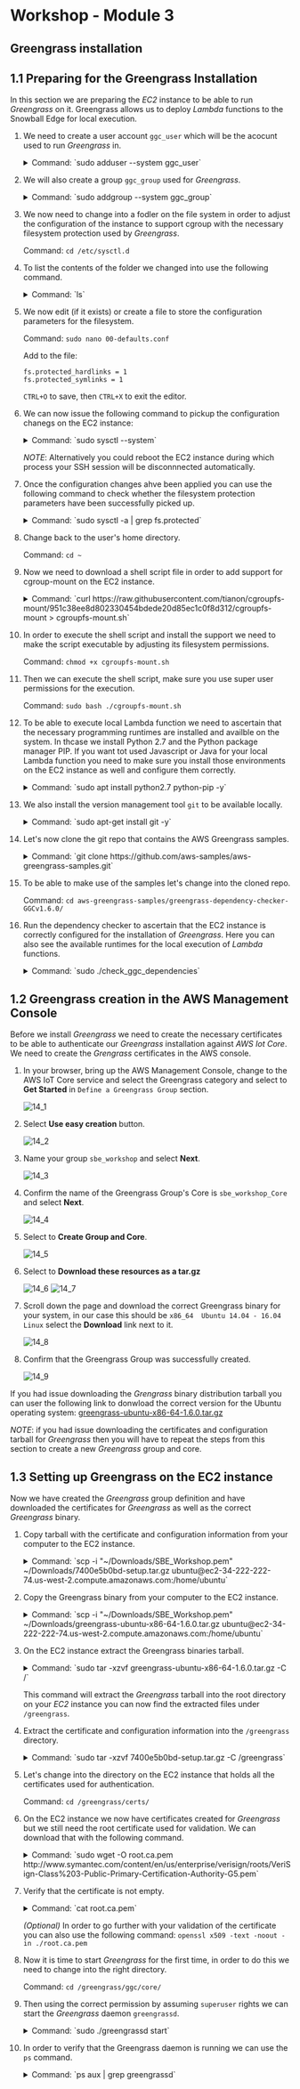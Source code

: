 # Workshop - Module 3

## Greengrass installation

## 1.1 Preparing for the Greengrass Installation

In this section we are preparing the *EC2* instance to be able to run *Greengrass* on it. Greengrass allows us to deploy *Lambda* functions to the Snowball Edge for local execution.

1. We need to create a user account `ggc_user` which will be the acocunt used to run *Greengrass* in.

	<details>
		<summary>Command: `sudo adduser --system ggc_user`</summary>
	
		Output:
		
		Adding system user `ggc_user' (UID 112) ...
		Adding new user `ggc_user' (UID 112) with group `nogroup' ...
		Creating home directory `/home/ggc_user' ...
	</details>

1. We will also create a group `ggc_group` used for *Greengrass*.

	<details>
		<summary>Command: `sudo addgroup --system ggc_group`</summary>
	
		Output:
		
		Adding group `ggc_group' (GID 116) ...
		Done.
	</details>

1. We now need to change into a fodler on the file system in order to adjust the configuration of the instance to support cgroup with the necessary filesystem protection used by *Greengrass*.

	Command: `cd /etc/sysctl.d`
	
1. To list the contents of the folder we changed into use the following command.

	<details>
		<summary>Command: `ls`</summary>
	
		Output:
		
		10-console-messages.conf   10-lxd-inotify.conf       10-zeropage.conf
		10-ipv6-privacy.conf       10-magic-sysrq.conf       99-cloudimg-ipv6.conf
		10-kernel-hardening.conf   10-network-security.conf  99-sysctl.conf
		10-link-restrictions.conf  10-ptrace.conf            README
	</details>

1. We now edit (if it exists) or create a file to store the configuration parameters for the filesystem.

	Command: `sudo nano 00-defaults.conf`

	Add to the file:

	```
	fs.protected_hardlinks = 1
	fs.protected_symlinks = 1
	```

	`CTRL+O` to save, then `CTRL+X` to exit the editor.
	
1. We can now issue the following command to pickup the configuration chanegs on the EC2 instance:

	<details>
		<summary>Command: `sudo sysctl --system`</summary>
	
		Output:
		
		* Applying /etc/sysctl.d/00-defaults.conf ...
		fs.protected_hardlinks = 1
		fs.protected_symlinks = 1
		* Applying /usr/lib/sysctl.d/00-system.conf ...
		* Applying /usr/lib/sysctl.d/10-default-yama-scope.conf ...
		* Applying /usr/lib/sysctl.d/50-default.conf ...
		kernel.sysrq = 16
		kernel.core_uses_pid = 1
		net.ipv4.conf.default.rp_filter = 1
		net.ipv4.conf.all.rp_filter = 1
		net.ipv4.conf.default.accept_source_route = 0
		net.ipv4.conf.all.accept_source_route = 0
		net.ipv4.conf.default.promote_secondaries = 1
		net.ipv4.conf.all.promote_secondaries = 1
		fs.protected_hardlinks = 1
		fs.protected_symlinks = 1
		* Applying /etc/sysctl.d/99-amazon.conf ...
		kernel.sched_autogroup_enabled = 0
		* Applying /etc/sysctl.d/99-sysctl.conf ...
		* Applying /etc/sysctl.conf ...
	</details>
	
	_NOTE_: Alternatively you could reboot the EC2 instance during which process your SSH session will be disconnnected automatically.
	
1. Once the configuration changes ahve been applied you can use the following command to check whether the filesystem protection parameters have been successfully picked up.

	<details>
		<summary>Command: `sudo sysctl -a | grep fs.protected`</summary>
	
		Output:
		
		fs.protected_hardlinks = 1
		fs.protected_symlinks = 1
		sysctl: reading key "net.ipv6.conf.all.stable_secret"
		sysctl: reading key "net.ipv6.conf.default.stable_secret"
		sysctl: reading key "net.ipv6.conf.ens3.stable_secret"
		sysctl: reading key "net.ipv6.conf.lo.stable_secret"
	</details>

1. Change back to the user's home directory.

	Command: `cd ~`

1. Now we need to download a shell script file in order to add support for cgroup-mount on the EC2 instance.

	<details>
		<summary>Command: `curl https://raw.githubusercontent.com/tianon/cgroupfs-mount/951c38ee8d802330454bdede20d85ec1c0f8d312/cgroupfs-mount > cgroupfs-mount.sh`</summary>

		Output:
		
		  % Total    % Received % Xferd  Average Speed   Time    Time     Time  Current
		                                 Dload  Upload   Total   Spent    Left  Speed
		100  1275  100  1275    0     0   7271      0 --:--:-- --:--:-- --:--:--  7285
	</details>

1. In order to execute the shell script and install the support we need to make the script executable by adjusting its filesystem permissions.

	Command: `chmod +x cgroupfs-mount.sh`
	
1. Then we can execute the shell script, make sure you use super user permissions for the execution.

	Command: `sudo bash ./cgroupfs-mount.sh`

1. To be able to execute local Lambda function we need to ascertain that the necessary programming runtimes are installed and availble on the system. In thcase we install Python 2.7 and the Python package manager PIP. If you want tot used Javascript or Java for your local Lambda function you need to make sure you install those environments on the EC2 instance as well and configure them correctly.
	
	<details>
		<summary>Command: `sudo apt install python2.7 python-pip -y`</summary>
	
		Output:
		
		Reading package lists... Done
		Building dependency tree
		Reading state information... Done
		The following additional packages will be installed:
		  binutils build-essential cpp cpp-5 dpkg-dev fakeroot g++ g++-5 gcc gcc-5
		  libalgorithm-diff-perl libalgorithm-diff-xs-perl libalgorithm-merge-perl
		  libasan2 libatomic1 libc-dev-bin libc6-dev libcc1-0 libcilkrts5 libdpkg-perl
		  libexpat1-dev libfakeroot libfile-fcntllock-perl libgcc-5-dev libgomp1
		  libisl15 libitm1 liblsan0 libmpc3 libmpx0 libpython-all-dev libpython-dev
		  libpython-stdlib libpython2.7 libpython2.7-dev libpython2.7-minimal
		  libpython2.7-stdlib libquadmath0 libstdc++-5-dev libtsan0 libubsan0
		  linux-libc-dev make manpages-dev python python-all python-all-dev python-dev
		  python-minimal python-pip-whl python-pkg-resources python-setuptools
		  python-wheel python2.7-dev python2.7-minimal
		Suggested packages:
		  binutils-doc cpp-doc gcc-5-locales debian-keyring g++-multilib
		  g++-5-multilib gcc-5-doc libstdc++6-5-dbg gcc-multilib autoconf automake
		  libtool flex bison gdb gcc-doc gcc-5-multilib libgcc1-dbg libgomp1-dbg
		  libitm1-dbg libatomic1-dbg libasan2-dbg liblsan0-dbg libtsan0-dbg
		  libubsan0-dbg libcilkrts5-dbg libmpx0-dbg libquadmath0-dbg glibc-doc
		  libstdc++-5-doc make-doc python-doc python-tk python-setuptools-doc
		  python2.7-doc binfmt-support
		The following NEW packages will be installed:
		  binutils build-essential cpp cpp-5 dpkg-dev fakeroot g++ g++-5 gcc gcc-5
		  libalgorithm-diff-perl libalgorithm-diff-xs-perl libalgorithm-merge-perl
		  libasan2 libatomic1 libc-dev-bin libc6-dev libcc1-0 libcilkrts5 libdpkg-perl
		  libexpat1-dev libfakeroot libfile-fcntllock-perl libgcc-5-dev libgomp1
		  libisl15 libitm1 liblsan0 libmpc3 libmpx0 libpython-all-dev libpython-dev
		  libpython-stdlib libpython2.7 libpython2.7-dev libpython2.7-minimal
		  libpython2.7-stdlib libquadmath0 libstdc++-5-dev libtsan0 libubsan0
		  linux-libc-dev make manpages-dev python python-all python-all-dev python-dev
		  python-minimal python-pip python-pip-whl python-pkg-resources
		  python-setuptools python-wheel python2.7 python2.7-dev python2.7-minimal
		0 upgraded, 57 newly installed, 0 to remove and 3 not upgraded.
		Need to get 72.9 MB of archives.
		After this operation, 209 MB of additional disk space will be used.
		Get:1 http://us-west-2.ec2.archive.ubuntu.com/ubuntu xenial-updates/main amd64 libpython2.7-minimal amd64 2.7.12-1ubuntu0~16.04.3 [340 kB]
		Get:2 http://us-west-2.ec2.archive.ubuntu.com/ubuntu xenial-updates/main amd64 python2.7-minimal amd64 2.7.12-1ubuntu0~16.04.3 [1,261 kB]
		Get:3 http://us-west-2.ec2.archive.ubuntu.com/ubuntu xenial-updates/main amd64 python-minimal amd64 2.7.12-1~16.04 [28.1 kB]
		Get:4 http://us-west-2.ec2.archive.ubuntu.com/ubuntu xenial-updates/main amd64 libpython2.7-stdlib amd64 2.7.12-1ubuntu0~16.04.3 [1,880 kB]
		Get:5 http://us-west-2.ec2.archive.ubuntu.com/ubuntu xenial-updates/main amd64 python2.7 amd64 2.7.12-1ubuntu0~16.04.3 [224 kB]
		Get:6 http://us-west-2.ec2.archive.ubuntu.com/ubuntu xenial-updates/main amd64 libpython-stdlib amd64 2.7.12-1~16.04 [7,768 B]
		Get:7 http://us-west-2.ec2.archive.ubuntu.com/ubuntu xenial-updates/main amd64 python amd64 2.7.12-1~16.04 [137 kB]
		Get:8 http://us-west-2.ec2.archive.ubuntu.com/ubuntu xenial/main amd64 libmpc3 amd64 1.0.3-1 [39.7 kB]
		Get:9 http://us-west-2.ec2.archive.ubuntu.com/ubuntu xenial-updates/main amd64 binutils amd64 2.26.1-1ubuntu1~16.04.7 [2,309 kB]
		Get:10 http://us-west-2.ec2.archive.ubuntu.com/ubuntu xenial-updates/main amd64 libc-dev-bin amd64 2.23-0ubuntu10 [68.7 kB]
		Get:11 http://us-west-2.ec2.archive.ubuntu.com/ubuntu xenial-updates/main amd64 linux-libc-dev amd64 4.4.0-138.164 [859 kB]
		Get:12 http://us-west-2.ec2.archive.ubuntu.com/ubuntu xenial-updates/main amd64 libc6-dev amd64 2.23-0ubuntu10 [2,079 kB]
		Get:13 http://us-west-2.ec2.archive.ubuntu.com/ubuntu xenial/main amd64 libisl15 amd64 0.16.1-1 [524 kB]
		Get:14 http://us-west-2.ec2.archive.ubuntu.com/ubuntu xenial-updates/main amd64 cpp-5 amd64 5.4.0-6ubuntu1~16.04.10 [7,671 kB]
		Get:15 http://us-west-2.ec2.archive.ubuntu.com/ubuntu xenial/main amd64 cpp amd64 4:5.3.1-1ubuntu1 [27.7 kB]
		Get:16 http://us-west-2.ec2.archive.ubuntu.com/ubuntu xenial-updates/main amd64 libcc1-0 amd64 5.4.0-6ubuntu1~16.04.10 [38.8 kB]
		Get:17 http://us-west-2.ec2.archive.ubuntu.com/ubuntu xenial-updates/main amd64 libgomp1 amd64 5.4.0-6ubuntu1~16.04.10 [55.1 kB]
		Get:18 http://us-west-2.ec2.archive.ubuntu.com/ubuntu xenial-updates/main amd64 libitm1 amd64 5.4.0-6ubuntu1~16.04.10 [27.4 kB]
		Get:19 http://us-west-2.ec2.archive.ubuntu.com/ubuntu xenial-updates/main amd64 libatomic1 amd64 5.4.0-6ubuntu1~16.04.10 [8,888 B]
		Get:20 http://us-west-2.ec2.archive.ubuntu.com/ubuntu xenial-updates/main amd64 libasan2 amd64 5.4.0-6ubuntu1~16.04.10 [264 kB]
		Get:21 http://us-west-2.ec2.archive.ubuntu.com/ubuntu xenial-updates/main amd64 liblsan0 amd64 5.4.0-6ubuntu1~16.04.10 [105 kB]
		Get:22 http://us-west-2.ec2.archive.ubuntu.com/ubuntu xenial-updates/main amd64 libtsan0 amd64 5.4.0-6ubuntu1~16.04.10 [244 kB]
		Get:23 http://us-west-2.ec2.archive.ubuntu.com/ubuntu xenial-updates/main amd64 libubsan0 amd64 5.4.0-6ubuntu1~16.04.10 [95.3 kB]
		Get:24 http://us-west-2.ec2.archive.ubuntu.com/ubuntu xenial-updates/main amd64 libcilkrts5 amd64 5.4.0-6ubuntu1~16.04.10 [40.1 kB]
		Get:25 http://us-west-2.ec2.archive.ubuntu.com/ubuntu xenial-updates/main amd64 libmpx0 amd64 5.4.0-6ubuntu1~16.04.10 [9,764 B]
		Get:26 http://us-west-2.ec2.archive.ubuntu.com/ubuntu xenial-updates/main amd64 libquadmath0 amd64 5.4.0-6ubuntu1~16.04.10 [131 kB]
		Get:27 http://us-west-2.ec2.archive.ubuntu.com/ubuntu xenial-updates/main amd64 libgcc-5-dev amd64 5.4.0-6ubuntu1~16.04.10 [2,228 kB]
		Get:28 http://us-west-2.ec2.archive.ubuntu.com/ubuntu xenial-updates/main amd64 gcc-5 amd64 5.4.0-6ubuntu1~16.04.10 [8,426 kB]
		Get:29 http://us-west-2.ec2.archive.ubuntu.com/ubuntu xenial/main amd64 gcc amd64 4:5.3.1-1ubuntu1 [5,244 B]
		Get:30 http://us-west-2.ec2.archive.ubuntu.com/ubuntu xenial-updates/main amd64 libstdc++-5-dev amd64 5.4.0-6ubuntu1~16.04.10 [1,426 kB]
		Get:31 http://us-west-2.ec2.archive.ubuntu.com/ubuntu xenial-updates/main amd64 g++-5 amd64 5.4.0-6ubuntu1~16.04.10 [8,319 kB]
		Get:32 http://us-west-2.ec2.archive.ubuntu.com/ubuntu xenial/main amd64 g++ amd64 4:5.3.1-1ubuntu1 [1,504 B]
		Get:33 http://us-west-2.ec2.archive.ubuntu.com/ubuntu xenial/main amd64 make amd64 4.1-6 [151 kB]
		Get:34 http://us-west-2.ec2.archive.ubuntu.com/ubuntu xenial-updates/main amd64 libdpkg-perl all 1.18.4ubuntu1.4 [195 kB]
		Get:35 http://us-west-2.ec2.archive.ubuntu.com/ubuntu xenial-updates/main amd64 dpkg-dev all 1.18.4ubuntu1.4 [584 kB]
		Get:36 http://us-west-2.ec2.archive.ubuntu.com/ubuntu xenial/main amd64 build-essential amd64 12.1ubuntu2 [4,758 B]
		Get:37 http://us-west-2.ec2.archive.ubuntu.com/ubuntu xenial/main amd64 libfakeroot amd64 1.20.2-1ubuntu1 [25.5 kB]
		Get:38 http://us-west-2.ec2.archive.ubuntu.com/ubuntu xenial/main amd64 fakeroot amd64 1.20.2-1ubuntu1 [61.8 kB]
		Get:39 http://us-west-2.ec2.archive.ubuntu.com/ubuntu xenial/main amd64 libalgorithm-diff-perl all 1.19.03-1 [47.6 kB]
		Get:40 http://us-west-2.ec2.archive.ubuntu.com/ubuntu xenial/main amd64 libalgorithm-diff-xs-perl amd64 0.04-4build1 [11.0 kB]
		Get:41 http://us-west-2.ec2.archive.ubuntu.com/ubuntu xenial/main amd64 libalgorithm-merge-perl all 0.08-3 [12.0 kB]
		Get:42 http://us-west-2.ec2.archive.ubuntu.com/ubuntu xenial-updates/main amd64 libexpat1-dev amd64 2.1.0-7ubuntu0.16.04.3 [115 kB]
		Get:43 http://us-west-2.ec2.archive.ubuntu.com/ubuntu xenial/main amd64 libfile-fcntllock-perl amd64 0.22-3 [32.0 kB]
		Get:44 http://us-west-2.ec2.archive.ubuntu.com/ubuntu xenial-updates/main amd64 libpython2.7 amd64 2.7.12-1ubuntu0~16.04.3 [1,070 kB]
		Get:45 http://us-west-2.ec2.archive.ubuntu.com/ubuntu xenial-updates/main amd64 libpython2.7-dev amd64 2.7.12-1ubuntu0~16.04.3 [27.8 MB]
		Get:46 http://us-west-2.ec2.archive.ubuntu.com/ubuntu xenial-updates/main amd64 libpython-dev amd64 2.7.12-1~16.04 [7,840 B]
		Get:47 http://us-west-2.ec2.archive.ubuntu.com/ubuntu xenial-updates/main amd64 update-alternatives: using /usr/bin/fakeroot-sysv to provide /usr/bin/fakeroot (fakeroot) in auto mode
		Setting up libalgorithm-diff-perl (1.19.03-1) ...
		Setting up libalgorithm-diff-xs-perl (0.04-4build1) ...
		Setting up libalgorithm-merge-perl (0.08-3) ...
		Setting up libexpat1-dev:amd64 (2.1.0-7ubuntu0.16.04.3) ...
		Setting up libfile-fcntllock-perl (0.22-3) ...
		Setting up libpython2.7:amd64 (2.7.12-1ubuntu0~16.04.3) ...
		Setting up libpython2.7-dev:amd64 (2.7.12-1ubuntu0~16.04.3) ...
		Setting up libpython-dev:amd64 (2.7.12-1~16.04) ...
		Setting up libpython-all-dev:amd64 (2.7.12-1~16.04) ...
		Setting up manpages-dev (4.04-2) ...
		Setting up python-all (2.7.12-1~16.04) ...
		Setting up python2.7-dev (2.7.12-1ubuntu0~16.04.3) ...
		Setting up python-dev (2.7.12-1~16.04) ...
		Setting up python-all-dev (2.7.12-1~16.04) ...
		Setting up python-pip-whl (8.1.1-2ubuntu0.4) ...
		Setting up python-pip (8.1.1-2ubuntu0.4) ...
		Setting up python-pkg-resources (20.7.0-1) ...
		Setting up python-setuptools (20.7.0-1) ...
		Setting up python-wheel (0.29.0-1) ...
		Processing triggers for libc-bin (2.23-0ubuntu10) ...
	</details>

1. We also install the version management tool `git` to be available locally.

	<details>
		<summary>Command: `sudo apt-get install git -y`</summary>
	
		Output:
		
		Reading package lists... Done
		Building dependency tree
		Reading state information... Done
		git is already the newest version (1:2.7.4-0ubuntu1.5).
		0 upgraded, 0 newly installed, 0 to remove and 3 not upgraded.
	</details>

1. Let's now clone the git repo that contains the AWS Greengrass samples.

	<details>
		<summary>Command: `git clone https://github.com/aws-samples/aws-greengrass-samples.git`</summary>

		Output:
		
		Cloning into 'aws-greengrass-samples'...
		remote: Enumerating objects: 141, done.
		remote: Total 141 (delta 0), reused 0 (delta 0), pack-reused 141
		Receiving objects: 100% (141/141), 91.08 KiB | 0 bytes/s, done.
		Resolving deltas: 100% (64/64), done.
		Checking connectivity... done.
	</details>

1. To be able to make use of the samples let's change into the cloned repo.

	Command: `cd aws-greengrass-samples/greengrass-dependency-checker-GGCv1.6.0/`

1. Run the dependency checker to ascertain that the EC2 instance is correctly configured for the installation of *Greengrass*. Here you can also see the available runtimes for the local execution of *Lambda* functions.

	<details>
   		<summary>Command: `sudo ./check_ggc_dependencies`</summary>
		
		   	Output:
		   	
		   	==========================Checking script dependencies==============================
		   	The device has all commands required for the script to run.
		   	
		   	========================Dependency check report for GGC v1.6=========================
		   	System configuration:
		   	Kernel architecture: x86_64
		   	Init process: /lib/systemd/systemd
		   	Kernel version: 4.4
		   	C library: Ubuntu GLIBC 2.23-0ubuntu10
		   	C library version: 2.23
		   	Directory /var/run: Present
		   	/dev/stdin: Found
		   	/dev/stdout: Found
		   	/dev/stderr: Found
		   	
		   	--------------------------------Kernel configuration--------------------------------
		   	Kernel config file: /boot/config-4.4.0-1067-aws
		   	
		   	Namespace configs:
		   	CONFIG_IPC_NS: Enabled
		   	CONFIG_UTS_NS: Enabled
		   	CONFIG_USER_NS: Enabled
		   	CONFIG_PID_NS: Enabled
		   	
		   	Cgroup configs:
		   	CONFIG_CGROUP_DEVICE: Enabled
		   	CONFIG_CGROUPS: Enabled
		   	CONFIG_MEMCG: Enabled
		   	
		   	Other required configs:
		   	CONFIG_POSIX_MQUEUE: Enabled
		   	CONFIG_OVERLAY_FS: Enabled
		   	CONFIG_HAVE_ARCH_SECCOMP_FILTER: Enabled
		   	CONFIG_SECCOMP_FILTER: Enabled
		   	CONFIG_KEYS: Enabled
		   	CONFIG_SECCOMP: Enabled
		   	
		   	------------------------------------Cgroups check-----------------------------------
		   	Cgroups mount directory: /sys/fs/cgroup
		   	
		   	Devices cgroup: Enabled and Mounted
		   	Memory cgroup: Enabled and Mounted
		   	
		   	----------------------------Commands and software packages--------------------------
		   	Python version: 2.7.12
		   	NodeJS 6.10: Not found
		   	Java 8: Not found
		   	OpenSSL version: 1.0.2
		   	wget: Present
		   	realpath: Present
		   	tar: Present
		   	readlink: Present
		   	basename: Present
		   	dirname: Present
		   	pidof: Present
		   	df: Present
		   	grep: Present
		   	umount: Present
		   	
		   	---------------------------------Platform security----------------------------------
		   	Hardlinks_protection: Enabled
		   	Symlinks protection: Enabled
		   	
		   	-----------------------------------User and group-----------------------------------
		   	ggc_user: Present
		   	ggc_group: Present
		   	
		   	------------------------------------Results-----------------------------------------
		   	Note:
		   	1. It looks like the kernel uses 'systemd' as the init process. Be sure to set the
		      	'useSystemd' field in the file 'config.json' to 'yes' when configuring Greengrass core.
			
		   	Missing optional dependencies:
		   	1. Could not find the binary 'nodejs6.10'.
			
		   	If NodeJS 6.10 or later is installed on the device, name the binary 'nodejs6.10' and
		   	add its parent directory to the PATH environment variable. NodeJS 6.10 or later is
		   	required to execute NodeJS lambdas on Greengrass core.
		   	
		   	2. Could not find the binary 'java8'.
			
		   	If Java 8 or later is installed on the device name the binary 'java8' and add its
		   	parent directory to the PATH environment variable. Java 8 or later is required to
		   	execute Java lambdas on Greengrass core.
			
			
		   ​	
		   	----------------------------------Exit status---------------------------------------
		   	You can now proceed to installing the Greengrass core 1.6 software on the device.
		   	Please reach out to the AWS Greengrass support if issues arise.
   </details>

## 1.2 Greengrass creation in the AWS Management Console

Before we install *Greengrass* we need to create the necessary certificates to be able to authenticate our *Greengrass* installation against *AWS Iot Core*. We need to create the *Grengrass* certificates in the AWS console.

1. In your browser, bring up the AWS Management Console, change to the AWS IoT Core service and select the Greengrass category and select to **Get Started** in `Define a Greengrass Group` section.

	![14_1](/api/workshops/sbe-workshop-2018/content/assets/images/14_1.png)

1. Select **Use easy creation** button.

	![14_2](/api/workshops/sbe-workshop-2018/content/assets/images/14_2.png)

1. Name your group `sbe_workshop` and select **Next**.

	![14_3](/api/workshops/sbe-workshop-2018/content/assets/images/14_3.png)

1. Confirm the name of the Greengrass Group's Core is `sbe_workshop_Core` and select **Next**.

	![14_4](/api/workshops/sbe-workshop-2018/content/assets/images/14_4.png)

1. Select to **Create Group and Core**.

	![14_5](/api/workshops/sbe-workshop-2018/content/assets/images/14_5.png)
	
1. Select to **Download these resources as a tar.gz**

	![14_6](/api/workshops/sbe-workshop-2018/content/assets/images/14_6.png)
	![14_7](/api/workshops/sbe-workshop-2018/content/assets/images/14_7.png)
	
1. Scroll down the page and download the correct Greengrass binary for your system, in our case this should be `x86_64  Ubuntu 14.04 - 16.04  Linux` select the **Download** link next to it.

	![14_8](/api/workshops/sbe-workshop-2018/content/assets/images/14_8.png)
	
1. Confirm that the Greengrass Group was successfully created.

	![14_9](/api/workshops/sbe-workshop-2018/content/assets/images/14_9.png)
	
If you had issue downloading the *Grengrass* binary distribution tarball you can user the following link to donwload the correct version for the Ubuntu operating system: [greengrass-ubuntu-x86-64-1.6.0.tar.gz](https://d1onfpft10uf5o.cloudfront.net/greengrass-core/downloads/1.6.0/greengrass-ubuntu-x86-64-1.6.0.tar.gz)

_NOTE_: if you had issue downloading the certificates and configuration tarball for *Greengrass* then you will have to repeat the steps from this section to create a new *Greengrass* group and core.

## 1.3 Setting up Greengrass on the EC2 instance

Now we have created the *Greengrass* group definition and have downloaded the certificates for *Greengrass* as well as the correct *Greengrass* binary.

1. Copy tarball with the certificate and configuration information from your computer to the EC2 instance.

	<details>
		<summary>Command: `scp -i "~/Downloads/SBE_Workshop.pem" ~/Downloads/7400e5b0bd-setup.tar.gz ubuntu@ec2-34-222-222-74.us-west-2.compute.amazonaws.com:/home/ubuntu`</summary>
	
		Output:
		
		7400e5b0bd-setup.tar.gz                       100% 2743     7.8KB/s   00:00
	</details>

1. Copy the Greengrass binary from your computer to the EC2 instance.

	<details>
		<summary>Command: `scp -i "~/Downloads/SBE_Workshop.pem" ~/Downloads/greengrass-ubuntu-x86-64-1.6.0.tar.gz ubuntu@ec2-34-222-222-74.us-west-2.compute.amazonaws.com:/home/ubuntu`</summary>
	
		Ouput:
		
		greengrass-ubuntu-x86-64-1.6.0.tar.gz         100% 9364KB  64.0KB/s   02:26
	</details>
	
1. On the EC2 instance extract the Greengrass binaries tarball.

	<details>
		<summary>Command: `sudo tar -xzvf greengrass-ubuntu-x86-64-1.6.0.tar.gz -C /`</summary>
	
		Output:
		
		greengrass/
		greengrass/certs/
		greengrass/certs/README
		greengrass/ggc/
		greengrass/ggc/core
		greengrass/ggc/packages/
		greengrass/ggc/packages/1.6.0/
		greengrass/ggc/packages/1.6.0/lambda/
		greengrass/ggc/packages/1.6.0/lambda/arn:aws:lambda:::function:GGShadowSyncManager
		greengrass/ggc/packages/1.6.0/lambda/arn:aws:lambda:::function:GGShadowService
		greengrass/ggc/packages/1.6.0/lambda/arn:aws:lambda:::function:GGCloudSpooler:1
		greengrass/ggc/packages/1.6.0/lambda/arn:aws:lambda:::function:GGTES
		greengrass/ggc/packages/1.6.0/lambda/arn:aws:lambda:::function:GGConnManager
		greengrass/ggc/packages/1.6.0/lambda/GreengrassSystemComponents/
		greengrass/ggc/packages/1.6.0/lambda/GreengrassSystemComponents/greengrassSystemComponents
		greengrass/ggc/packages/1.6.0/lambda/arn:aws:lambda:::function:GGIPDetector:1/
		greengrass/ggc/packages/1.6.0/lambda/arn:aws:lambda:::function:GGIPDetector:1/ipdetector
		greengrass/ggc/packages/1.6.0/lambda/arn:aws:lambda:::function:GGDeviceCertificateManager
		greengrass/ggc/packages/1.6.0/release_notes_1_6_0.html
		greengrass/ggc/packages/1.6.0/runtime/
		greengrass/ggc/packages/1.6.0/runtime/java8/
		greengrass/ggc/packages/1.6.0/runtime/java8/aws-greengrass-ipc-java-sdk-1.0.jar
		greengrass/ggc/packages/1.6.0/runtime/java8/aws-greengrass-java-common-1.0.jar
		greengrass/ggc/packages/1.6.0/runtime/java8/aws-greengrass-java-lambda-runtime-1.0.jar
		greengrass/ggc/packages/1.6.0/runtime/nodejs6.10/
		greengrass/ggc/packages/1.6.0/runtime/nodejs6.10/try.js
		greengrass/ggc/packages/1.6.0/runtime/nodejs6.10/node_modules/
		greengrass/ggc/packages/1.6.0/runtime/nodejs6.10/node_modules/aws-greengrass-common-js/
		greengrass/ggc/packages/1.6.0/runtime/nodejs6.10/node_modules/aws-greengrass-common-js/localWatchLogger.js
		greengrass/ggc/packages/1.6.0/runtime/nodejs6.10/node_modules/aws-greengrass-common-js/functionArnFields.js
		greengrass/ggc/packages/1.6.0/runtime/nodejs6.10/node_modules/aws-greengrass-common-js/retry.js
		greengrass/ggc/packages/1.6.0/runtime/nodejs6.10/node_modules/aws-greengrass-common-js/index.js
		greengrass/ggc/packages/1.6.0/runtime/nodejs6.10/node_modules/aws-greengrass-common-js/versionParser.js
		greengrass/ggc/packages/1.6.0/runtime/nodejs6.10/node_modules/aws-greengrass-common-js/encodingType.js
		greengrass/ggc/packages/1.6.0/runtime/nodejs6.10/node_modules/aws-greengrass-common-js/config.js
		greengrass/ggc/packages/1.6.0/runtime/nodejs6.10/node_modules/aws-greengrass-common-js/envVars.js
		greengrass/ggc/packages/1.6.0/runtime/nodejs6.10/node_modules/aws-greengrass-ipc-sdk-js/
		greengrass/ggc/packages/1.6.0/runtime/nodejs6.10/node_modules/aws-greengrass-ipc-sdk-js/ipcclient.js
		greengrass/ggc/packages/1.6.0/runtime/nodejs6.10/node_modules/aws-greengrass-ipc-sdk-js/index.js
		greengrass/ggc/packages/1.6.0/runtime/nodejs6.10/redirect.js
		greengrass/ggc/packages/1.6.0/runtime/nodejs6.10/start.js
		greengrass/ggc/packages/1.6.0/runtime/nodejs6.10/lambda_nodejs_runtime.js
		greengrass/ggc/packages/1.6.0/runtime/python2.7/
		greengrass/ggc/packages/1.6.0/runtime/python2.7/lambda_runtime.pyc
		greengrass/ggc/packages/1.6.0/runtime/python2.7/greengrass_ipc_python_sdk/
		greengrass/ggc/packages/1.6.0/runtime/python2.7/greengrass_ipc_python_sdk/ipc_client.py
		greengrass/ggc/packages/1.6.0/runtime/python2.7/greengrass_ipc_python_sdk/__init__.pyc
		greengrass/ggc/packages/1.6.0/runtime/python2.7/greengrass_ipc_python_sdk/__init__.py
		greengrass/ggc/packages/1.6.0/runtime/python2.7/greengrass_ipc_python_sdk/utils/
		greengrass/ggc/packages/1.6.0/runtime/python2.7/greengrass_ipc_python_sdk/utils/__init__.pyc
		greengrass/ggc/packages/1.6.0/runtime/python2.7/greengrass_ipc_python_sdk/utils/__init__.py
		greengrass/ggc/packages/1.6.0/runtime/python2.7/greengrass_ipc_python_sdk/utils/exponential_backoff.pyc
		greengrass/ggc/packages/1.6.0/runtime/python2.7/greengrass_ipc_python_sdk/utils/exponential_backoff.py
		greengrass/ggc/packages/1.6.0/runtime/python2.7/greengrass_ipc_python_sdk/ipc_client.pyc
		greengrass/ggc/packages/1.6.0/runtime/python2.7/greengrass_common/
		greengrass/ggc/packages/1.6.0/runtime/python2.7/greengrass_common/parse_version.pyc
		greengrass/ggc/packages/1.6.0/runtime/python2.7/greengrass_common/env_vars.py
		greengrass/ggc/packages/1.6.0/runtime/python2.7/greengrass_common/common_log_appender.pyc
		greengrass/ggc/packages/1.6.0/runtime/python2.7/greengrass_common/__init__.pyc
		greengrass/ggc/packages/1.6.0/runtime/python2.7/greengrass_common/parse_version.py
		greengrass/ggc/packages/1.6.0/runtime/python2.7/greengrass_common/__init__.py
		greengrass/ggc/packages/1.6.0/runtime/python2.7/greengrass_common/env_vars.pyc
		greengrass/ggc/packages/1.6.0/runtime/python2.7/greengrass_common/encoding_type.pyc
		greengrass/ggc/packages/1.6.0/runtime/python2.7/greengrass_common/common_log_appender.py
		greengrass/ggc/packages/1.6.0/runtime/python2.7/greengrass_common/greengrass_message.py
		greengrass/ggc/packages/1.6.0/runtime/python2.7/greengrass_common/greengrass_message.pyc
		greengrass/ggc/packages/1.6.0/runtime/python2.7/greengrass_common/function_arn_fields.pyc
		greengrass/ggc/packages/1.6.0/runtime/python2.7/greengrass_common/function_arn_fields.py
		greengrass/ggc/packages/1.6.0/runtime/python2.7/greengrass_common/encoding_type.py
		greengrass/ggc/packages/1.6.0/runtime/python2.7/__init__.pyc
		greengrass/ggc/packages/1.6.0/runtime/python2.7/__init__.py
		greengrass/ggc/packages/1.6.0/runtime/python2.7/lambda_runtime.py
		greengrass/ggc/packages/1.6.0/runtime/executable/
		greengrass/ggc/packages/1.6.0/runtime/executable/libaws-greengrass-core-sdk-c.so
		greengrass/ggc/packages/1.6.0/bin/
		greengrass/ggc/packages/1.6.0/bin/daemon
		greengrass/ggc/packages/1.6.0/LICENSE/
		greengrass/ggc/packages/1.6.0/LICENSE/attributions/
		greengrass/ggc/packages/1.6.0/LICENSE/attributions/github_docker_docker_License.txt
		greengrass/ggc/packages/1.6.0/LICENSE/attributions/github_seccomp_libseccomp_golang_License.txt
		greengrass/ggc/packages/1.6.0/LICENSE/attributions/github_godbus_dbus_License.txt
		greengrass/ggc/packages/1.6.0/LICENSE/attributions/github_pquerna_ffjson_License.txt
		greengrass/ggc/packages/1.6.0/LICENSE/attributions/github_coreos_go_systemd_License.txt
		greengrass/ggc/packages/1.6.0/LICENSE/attributions/github_huin_gobinarytest_License.txt
		greengrass/ggc/packages/1.6.0/LICENSE/attributions/github_syndtr_gocapability_License.txt
		greengrass/ggc/packages/1.6.0/LICENSE/attributions/github_huin_mqtt_License.txt
		greengrass/ggc/packages/1.6.0/LICENSE/attributions/github_docker_go_units_License.txt
		greengrass/ggc/packages/1.6.0/LICENSE/attributions/github_fsnotify_fsnotify_License.txt
		greengrass/ggc/packages/1.6.0/LICENSE/attributions/github_opencontainers_runc_License.txt
		greengrass/ggc/packages/1.6.0/LICENSE/attributions/github_opencontainers_runtime_spec_License.txt
		greengrass/ggc/packages/1.6.0/LICENSE/attributions/github_Sirupsen_logrus_License.txt
		greengrass/ggc/packages/1.6.0/LICENSE/attributions/curl_haxx_se_License.txt
		greengrass/ggc/packages/1.6.0/LICENSE/attributions/github_urfave_cli_License.txt
		greengrass/ggc/packages/1.6.0/LICENSE/attributions/github_vishvananda_netlink_License.txt
		greengrass/ggc/packages/1.6.0/LICENSE/attributions/sqlite_org_License.txt
		greengrass/ggc/packages/1.6.0/LICENSE/attributions/github_jmespath_go_jmespath_License.txt
		greengrass/ggc/packages/1.6.0/LICENSE/attributions/github_paho_mqtt_License.txt
		greengrass/ggc/packages/1.6.0/LICENSE/attributions/github_golang_protobuf_License.txt
		greengrass/ggc/packages/1.6.0/LICENSE/attributions/Golang_License.txt
		greengrass/ggc/packages/1.6.0/LICENSE/attributions/github_aws_aws_sdk_go_License.txt
		greengrass/ggc/packages/1.6.0/LICENSE/attributions/libb64_sourceforge_License.txt
		greengrass/ggc/packages/1.6.0/LICENSE/attributions/github_mattn_go_sqlite3_License.txt
		greengrass/ggc/packages/1.6.0/LICENSE/attributions/github_jeffallen_mqtt_License.txt
		greengrass/ggc/packages/1.6.0/LICENSE/attributions/github_go_ini_ini_License.txt
		greengrass/ggc/packages/1.6.0/LICENSE/attributions/github_nu7hatch_gouuid_License.txt
		greengrass/ggc/packages/1.6.0/LICENSE/Greengrass AWS SW License (IoT additional) vr6.txt
		greengrass/ggc/packages/1.6.0/greengrassd
		greengrass/config/
		greengrass/config/config.json
		greengrass/ota/
		greengrass/ota/ota_agent_v1.0.0/
		greengrass/ota/ota_agent_v1.0.0/ggc-ota
		greengrass/ota/ota_agent_v1.0.0/LICENSE/
		greengrass/ota/ota_agent_v1.0.0/LICENSE/attributions/
		greengrass/ota/ota_agent_v1.0.0/LICENSE/attributions/github_davegamble_cjson_License.txt
		greengrass/ota/ota_agent_v1.0.0/LICENSE/attributions/github_eclipse_mosquitto_License.txt
		greengrass/ota/ota_agent_v1.0.0/LICENSE/Greengrass AWS SW License vr6.txt
		greengrass/ota/ota_agent
	</details>
	
	This command will extract the *Greengrass* tarball into the root directory on your *EC2* instance you can now find the extracted files under `/greengrass`.
	
1. Extract the certificate and configuration information into the `/greengrass` directory.

	<details>
		<summary>Command: `sudo tar -xzvf 7400e5b0bd-setup.tar.gz -C /greengrass`</summary>
	
		Output:
		
		certs/7400e5b0bd.cert.pem
		certs/7400e5b0bd.private.key
		certs/7400e5b0bd.public.key
		config/config.json
	</details>
	
1. Let's change into the directory on the EC2 instance that holds all the certificates used for authentication.

	Command: `cd /greengrass/certs/`
	
1. On the EC2 instance we now have certificates created for *Greengrass* but we still need the root certificate used for validation. We can download that with the following command.

	<details>
		<summary>Command: `sudo wget -O root.ca.pem http://www.symantec.com/content/en/us/enterprise/verisign/roots/VeriSign-Class%203-Public-Primary-Certification-Authority-G5.pem`</summary>
	
		Output:
		
		--2018-10-26 15:31:55--  http://www.symantec.com/content/en/us/enterprise/verisign/roots/VeriSign-Class%203-Public-Primary-Certification-Authority-G5.pem
		Resolving www.symantec.com (www.symantec.com)... 23.195.225.59, 2600:1409:0:58c::145b, 2600:1409:0:595::145b
		Connecting to www.symantec.com (www.symantec.com)|23.195.225.59|:80... connected.
		HTTP request sent, awaiting response... 200 OK
		Length: 1758 (1.7K) [text/plain]
		Saving to: ‘root.ca.pem’
		
		root.ca.pem         100%[===================>]   1.72K  --.-KB/s    in 0s
		
		2018-10-26 15:31:55 (151 MB/s) - ‘root.ca.pem’ saved [1758/1758]
	</details>

1. Verify that the certificate is not empty.

	<details>
		<summary>Command: `cat root.ca.pem`</summary>
	
		Output:
		
		-----BEGIN CERTIFICATE-----
		MIIE0zCCA7ugAwIBAgIQGNrRniZ96LtKIVjNzGs7SjANBgkqhkiG9w0BAQUFADCB
		yjELMAkGA1UEBhMCVVMxFzAVBgNVBAoTDlZlcmlTaWduLCBJbmMuMR8wHQYDVQQL
		ExZWZXJpU2lnbiBUcnVzdCBOZXR3b3JrMTowOAYDVQQLEzEoYykgMjAwNiBWZXJp
		U2lnbiwgSW5jLiAtIEZvciBhdXRob3JpemVkIHVzZSBvbmx5MUUwQwYDVQQDEzxW
		ZXJpU2lnbiBDbGFzcyAzIFB1YmxpYyBQcmltYXJ5IENlcnRpZmljYXRpb24gQXV0
		aG9yaXR5IC0gRzUwHhcNMDYxMTA4MDAwMDAwWhcNMzYwNzE2MjM1OTU5WjCByjEL
		MAkGA1UEBhMCVVMxFzAVBgNVBAoTDlZlcmlTaWduLCBJbmMuMR8wHQYDVQQLExZW
		ZXJpU2lnbiBUcnVzdCBOZXR3b3JrMTowOAYDVQQLEzEoYykgMjAwNiBWZXJpU2ln
		biwgSW5jLiAtIEZvciBhdXRob3JpemVkIHVzZSBvbmx5MUUwQwYDVQQDEzxWZXJp
		U2lnbiBDbGFzcyAzIFB1YmxpYyBQcmltYXJ5IENlcnRpZmljYXRpb24gQXV0aG9y
		aXR5IC0gRzUwggEiMA0GCSqGSIb3DQEBAQUAA4IBDwAwggEKAoIBAQCvJAgIKXo1
		nmAMqudLO07cfLw8RRy7K+D+KQL5VwijZIUVJ/XxrcgxiV0i6CqqpkKzj/i5Vbex
		t0uz/o9+B1fs70PbZmIVYc9gDaTY3vjgw2IIPVQT60nKWVSFJuUrjxuf6/WhkcIz
		SdhDY2pSS9KP6HBRTdGJaXvHcPaz3BJ023tdS1bTlr8Vd6Gw9KIl8q8ckmcY5fQG
		BO+QueQA5N06tRn/Arr0PO7gi+s3i+z016zy9vA9r911kTMZHRxAy3QkGSGT2RT+
		rCpSx4/VBEnkjWNHiDxpg8v+R70rfk/Fla4OndTRQ8Bnc+MUCH7lP59zuDMKz10/
		NIeWiu5T6CUVAgMBAAGjgbIwga8wDwYDVR0TAQH/BAUwAwEB/zAOBgNVHQ8BAf8E
		BAMCAQYwbQYIKwYBBQUHAQwEYTBfoV2gWzBZMFcwVRYJaW1hZ2UvZ2lmMCEwHzAH
		BgUrDgMCGgQUj+XTGoasjY5rw8+AatRIGCx7GS4wJRYjaHR0cDovL2xvZ28udmVy
		aXNpZ24uY29tL3ZzbG9nby5naWYwHQYDVR0OBBYEFH/TZafC3ey78DAJ80M5+gKv
		MzEzMA0GCSqGSIb3DQEBBQUAA4IBAQCTJEowX2LP2BqYLz3q3JktvXf2pXkiOOzE
		p6B4Eq1iDkVwZMXnl2YtmAl+X6/WzChl8gGqCBpH3vn5fJJaCGkgDdk+bW48DW7Y
		5gaRQBi5+MHt39tBquCWIMnNZBU4gcmU7qKEKQsTb47bDN0lAtukixlE0kF6BWlK
		WE9gyn6CagsCqiUXObXbf+eEZSqVir2G3l6BFoMtEMze/aiCKm0oHw0LxOXnGiYZ
		4fQRbxC1lfznQgUy286dUV4otp6F01vvpX1FQHKOtw5rDgb7MzVIcbidJ4vEZV8N
		hnacRHr2lVz2XTIIM6RUthg/aFzyQkqFOFSDX9HoLPKsEdao7WNq
	</details>
	
	*(Optional)* In order to go further with your validation of the certificate you can also use the following command: `openssl x509 -text -noout -in ./root.ca.pem`
	
1. Now it is time to start *Greengrass* for the first time, in order to do this we need to change into the right directory.

	Command: `cd /greengrass/ggc/core/`

1. Then using the correct permission by assuming `superuser` rights we can start the *Greengrass* daemon `greengrassd`.

	<details>
		<summary>Command: `sudo ./greengrassd start`</summary>
		Output:
	
		Setting up greengrass daemon
		Validating hardlink/softlink protection
		Found cgroup subsystem:  blkio
		Found cgroup subsystem:  hugetlb
		Found cgroup subsystem:  perf_event
		Found cgroup subsystem:  devices
		Found cgroup subsystem:  net_cls
		Found cgroup subsystem:  net_prio
		Found cgroup subsystem:  memory
		Found cgroup subsystem:  freezer
		Found cgroup subsystem:  pids
		Found cgroup subsystem:  cpu
		Found cgroup subsystem:  cpuacct
		Found cgroup subsystem:  cpuset
		Found cgroup subsystem:  name=systemd
		
		Greengrass successfully started with PID:  7452
	</details>

1. In order to verify that the Greengrass daemon is running we can use the `ps` command.

	<details>
		<summary>Command: `ps aux | grep greengrassd`</summary>
	
		Output:
		
		root      7452  0.4  0.0 646800 20832 pts/0    Sl   15:38   0:00 /greengrass/ggc/packages/1.6.0/bin/daemon -core-dir /greengrass/ggc/packages/1.6.0 -greengrassdPid 7447
		ubuntu    7570  0.0  0.0  12944   968 pts/0    S+   15:38   0:00 grep --color=auto greengrassd
	</details>
